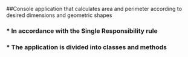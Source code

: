 ##Console application that calculates area and perimeter according to desired dimensions and geometric shapes
### * In accordance with the Single Responsibility rule
### * The application is divided into classes and methods
